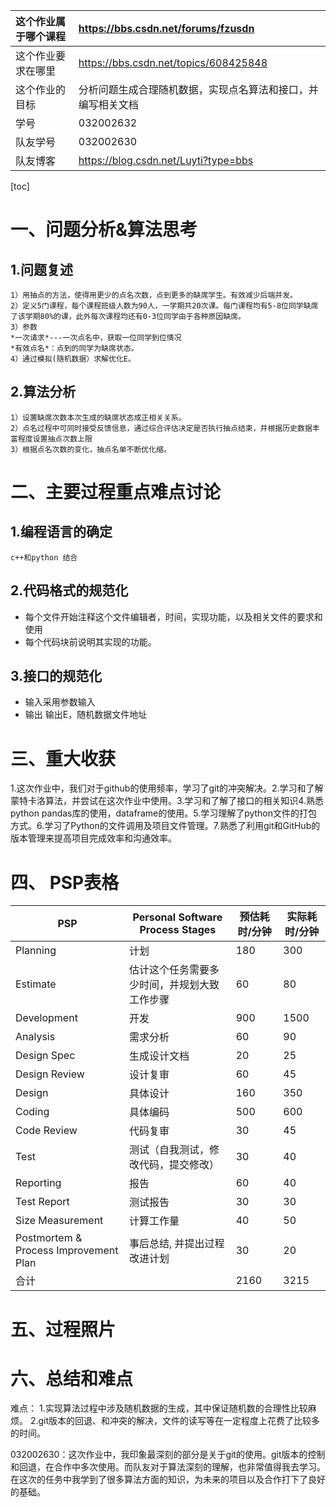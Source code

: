 | 这个作业属于哪个课程 | https://bbs.csdn.net/forums/fzusdn |
|:------------ |:--------------|
| 这个作业要求在哪里  | https://bbs.csdn.net/topics/608425848 | 
| 这个作业的目标   |分析问题生成合理随机数据，实现点名算法和接口，并编写相关文档|
| 学号  | 032002632 |
|队友学号  |032002630|
|队友博客|https://blog.csdn.net/Luyti?type=bbs|

[toc]

 <!-- <img src=""   width="40%"> -->
# 一、问题分析&算法思考
## 1.问题复述
    1）用抽点的方法，使得用更少的点名次数，点到更多的缺席学生。有效减少后端并发。
    2）定义5门课程，每个课程班级人数为90人，一学期共20次课。每门课程均有5-8位同学缺席了该学期80%的课，此外每次课程均还有0-3位同学由于各种原因缺席。
    3）参数 
    *一次请求*---一次点名中，获取一位同学到位情况  
    *有效点名*：点到的同学为缺席状态。
    4）通过模拟(随机数据）求解优化E。
## 2.算法分析

    1）设置缺席次数本次生成的缺席状态成正相关关系。
    2）点名过程中可同时接受反馈信息，通过综合评估决定是否执行抽点结束，并根据历史数据丰富程度设置抽点次数上限
    3）根据点名次数的变化，抽点名单不断优化缩。

<!-- -    i.涉及的随机目标：absence ：直到此次点名的当前课程每个缺席次数，
-    ii. 5-8名同学缺席80%课程
-    iii. 每次课程有0-3名同学缺席。 -->
# 二、主要过程重点难点讨论
## 1.编程语言的确定
    c++和python 结合
## 2.代码格式的规范化
*  每个文件开始注释这个文件编辑者，时间，实现功能，以及相关文件的要求和使用
*  每个代码块前说明其实现的功能。
## 3.接口的规范化
- 输入采用参数输入
- 输出 输出E，随机数据文件地址
# 三、重大收获
1.这次作业中，我们对于github的使用频率，学习了git的冲突解决。2.学习和了解蒙特卡洛算法，并尝试在这次作业中使用。3.学习和了解了接口的相关知识4.熟悉python pandas库的使用，dataframe的使用。5.学习理解了python文件的打包方式。6.学习了Python的文件调用及项目文件管理。7.熟悉了利用git和GitHub的版本管理来提高项目完成效率和沟通效率。
# 四、 PSP表格
| PSP|Personal Software Process Stages|预估耗时/分钟|	实际耗时/分钟|
|-------|--------|-----------|----------|
|Planning      | 计划                                     |180|300|
|Estimate	    |估计这个任务需要多少时间，并规划大致工作步骤 |60  |   80     |
|Development    |开发|                    900 | 1500      |                      
|Analysis	         |需求分析          |60	|  90      |
|Design Spec       |生成设计文档                    |20  |   25   |	
|Design Review     |设计复审                   |60     | 45    |
|Design	     |具体设计             	    |160     |    350  |	
|Coding     |   具体编码                   |   500    |  600       |
|Code Review      |代码复审                  |  30     |   45      |
|Test         |测试（自我测试，修改代码，提交修改）           |  30    |  40       |
|Reporting     |报告                 |   60    |   40      |
|Test Report      |测试报告                      |    30   |  30       |
|Size Measurement    |计算工作量                    |     40  |     50    |
|Postmortem & Process Improvement Plan| 事后总结, 并提出过程改进计划                  |    30   |   20    |
|合计    |           |  2160        |   3215   |
# 五、过程照片

# 六、总结和难点
难点：
1.实现算法过程中涉及随机数据的生成，其中保证随机数的合理性比较麻烦。 
2.git版本的回退、和冲突的解决，文件的读写等在一定程度上花费了比较多的时间。

032002630：这次作业中，我印象最深刻的部分是关于git的使用。git版本的控制和回退，在合作中多次使用。而队友对于算法深刻的理解，也非常值得我去学习。在这次的任务中我学到了很多算法方面的知识，为未来的项目以及合作打下了良好的基础。




